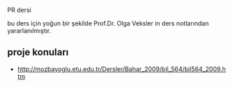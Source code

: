 PR dersi

bu ders için yoğun bir şekilde Prof.Dr. Olga Veksler in ders notlarından yararlanılmıştır.

## proje konuları

- http://mozbayoglu.etu.edu.tr/Dersler/Bahar_2009/bil_564/bil564_2009.htm
